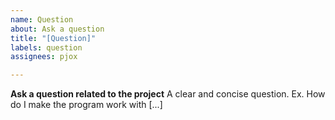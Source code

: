 ```yaml
---
name: Question
about: Ask a question
title: "[Question]"
labels: question
assignees: pjox

---
```


**Ask a question related to the project**
A clear and concise question. Ex. How do I make the program work with [...]

